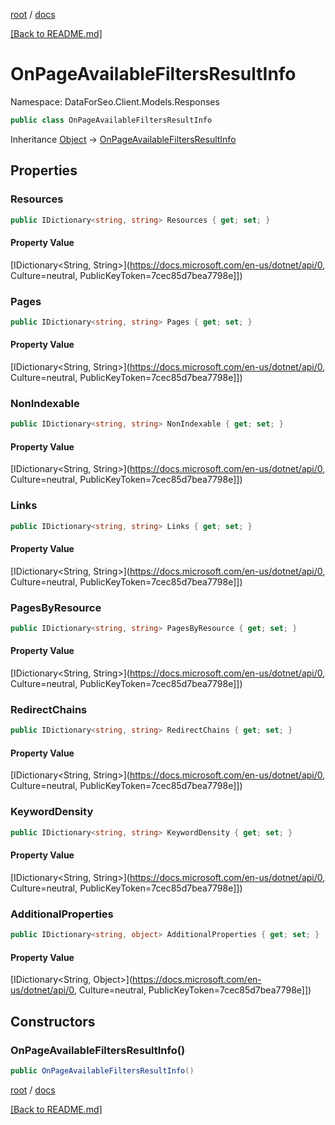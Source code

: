 [root](./../ "root") / [docs](./ "docs")

[[Back to README.md]](./../README.md "[Back to README.md]")

# OnPageAvailableFiltersResultInfo

Namespace: DataForSeo.Client.Models.Responses

```csharp
public class OnPageAvailableFiltersResultInfo
```

Inheritance [Object](https://docs.microsoft.com/en-us/dotnet/api/Object) → [OnPageAvailableFiltersResultInfo](./OnPageAvailableFiltersResultInfo.md)

## Properties

### **Resources**

```csharp
public IDictionary<string, string> Resources { get; set; }
```

#### Property Value

[IDictionary&lt;String, String&gt;](https://docs.microsoft.com/en-us/dotnet/api/0, Culture=neutral, PublicKeyToken=7cec85d7bea7798e]])<br>

### **Pages**

```csharp
public IDictionary<string, string> Pages { get; set; }
```

#### Property Value

[IDictionary&lt;String, String&gt;](https://docs.microsoft.com/en-us/dotnet/api/0, Culture=neutral, PublicKeyToken=7cec85d7bea7798e]])<br>

### **NonIndexable**

```csharp
public IDictionary<string, string> NonIndexable { get; set; }
```

#### Property Value

[IDictionary&lt;String, String&gt;](https://docs.microsoft.com/en-us/dotnet/api/0, Culture=neutral, PublicKeyToken=7cec85d7bea7798e]])<br>

### **Links**

```csharp
public IDictionary<string, string> Links { get; set; }
```

#### Property Value

[IDictionary&lt;String, String&gt;](https://docs.microsoft.com/en-us/dotnet/api/0, Culture=neutral, PublicKeyToken=7cec85d7bea7798e]])<br>

### **PagesByResource**

```csharp
public IDictionary<string, string> PagesByResource { get; set; }
```

#### Property Value

[IDictionary&lt;String, String&gt;](https://docs.microsoft.com/en-us/dotnet/api/0, Culture=neutral, PublicKeyToken=7cec85d7bea7798e]])<br>

### **RedirectChains**

```csharp
public IDictionary<string, string> RedirectChains { get; set; }
```

#### Property Value

[IDictionary&lt;String, String&gt;](https://docs.microsoft.com/en-us/dotnet/api/0, Culture=neutral, PublicKeyToken=7cec85d7bea7798e]])<br>

### **KeywordDensity**

```csharp
public IDictionary<string, string> KeywordDensity { get; set; }
```

#### Property Value

[IDictionary&lt;String, String&gt;](https://docs.microsoft.com/en-us/dotnet/api/0, Culture=neutral, PublicKeyToken=7cec85d7bea7798e]])<br>

### **AdditionalProperties**

```csharp
public IDictionary<string, object> AdditionalProperties { get; set; }
```

#### Property Value

[IDictionary&lt;String, Object&gt;](https://docs.microsoft.com/en-us/dotnet/api/0, Culture=neutral, PublicKeyToken=7cec85d7bea7798e]])<br>

## Constructors

### **OnPageAvailableFiltersResultInfo()**

```csharp
public OnPageAvailableFiltersResultInfo()
```

[root](./../ "root") / [docs](./ "docs")

[[Back to README.md]](./../README.md "[Back to README.md]")